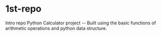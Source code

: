 # 1st-repo
Intro repo
Python Calculator project --
Built using the basic functions of arithmetic operations and python data structure.
